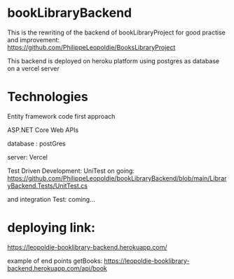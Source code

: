 # bookLibraryBackend

This is the rewriting of the backend of bookLibraryProject for good practise and improvement: https://github.com/PhilippeLeopoldie/BooksLibraryProject

This backend is deployed on heroku platform using postgres as database on a vercel server

# Technologies

Entity framework code first approach

ASP.NET Core Web APIs

database : postGres

server: Vercel

Test Driven Development: UniTest on going: https://github.com/PhilippeLeopoldie/bookLibraryBackend/blob/main/LibraryBackend.Tests/UnitTest.cs

 and integration Test: coming...



# deploying link:
https://leopoldie-booklibrary-backend.herokuapp.com/

example of end points getBooks: https://leopoldie-booklibrary-backend.herokuapp.com/api/book

